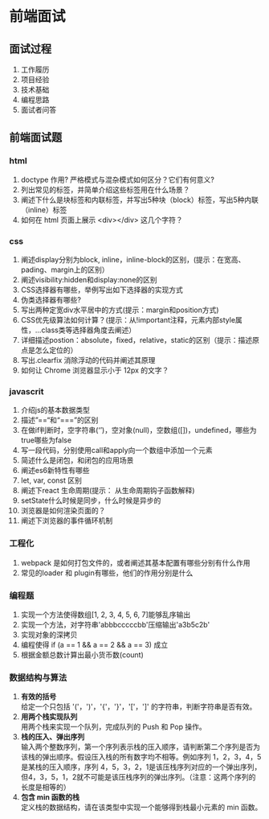 #  前端面试 

## 面试过程
1. 工作履历
2. 项目经验
3. 技术基础
4. 编程思路
5. 面试者问答

## 前端面试题

### html
1. doctype 作用? 严格模式与混杂模式如何区分？它们有何意义?
2. 列出常见的标签，并简单介绍这些标签用在什么场景？
3. 阐述下什么是块标签和内联标签，并写出5种块（block）标签，写出5种内联（inline）标签
4. 如何在 html 页面上展示 &lt;div&gt;&lt;/div&gt; 这几个字符？

### css
1. 阐述display分别为block, inline，inline-block的区别，(提示：在宽高、pading、margin上的区别）
2. 阐述visibility:hidden和display:none的区别
3. CSS选择器有哪些，举例写出如下选择器的实现方式
4. 伪类选择器有哪些?
5. 写出两种定宽div水平居中的方式(提示：margin和position方式)
6. CSS优先级算法如何计算？(提示：从!important注释，元素内部style属性，...class类等选择器角度去阐述）
7. 详细描述postion：absolute，fixed，relative，static的区别（提示：描述原点是怎么定位的）
8. 写出.clearfix 消除浮动的代码并阐述其原理
9. 如何让 Chrome 浏览器显示小于 12px 的文字？

### javascrit
1. 介绍js的基本数据类型               
2. 描述”==“和“===”的区别
3. 在做if判断时，空字符串(‘’)，空对象(null)，空数组([])，undefined，哪些为true哪些为false
4. 写一段代码，分别使用call和apply向一个数组中添加一个元素
5. 简述什么是闭包，和闭包的应用场景
6. 阐述es6新特性有哪些
7. let, var, const 区别
8. 阐述下react 生命周期(提示： 从生命周期钩子函数解释)
9.  setState什么时候是同步，什么时候是异步的
10. 浏览器是如何渲染页面的？
11. 阐述下浏览器的事件循环机制

### 工程化
1. webpack 是如何打包文件的，或者阐述其基本配置有哪些分别有什么作用
2. 常见的loader 和 plugin有哪些，他们的作用分别是什么

### 编程题
1. 实现一个方法使得数组[1, 2, 3, 4, 5, 6, 7]能够乱序输出
2. 实现一个方法，对字符串'abbbcccccbb'压缩输出'a3b5c2b'
3. 实现对象的深拷贝
4. 编程使得 if (a == 1 && a == 2 && a == 3) 成立
5. 根据金额总数计算出最小货币数(count)

### 数据结构与算法
1. **有效的括号**  
    给定一个只包括 '('，')'，'{'，'}'，'['，']' 的字符串，判断字符串是否有效。
2. **用两个栈实现队列**  
    用两个栈来实现一个队列，完成队列的 Push 和 Pop 操作。
3. **栈的压入、弹出序列**  
    输入两个整数序列，第一个序列表示栈的压入顺序，请判断第二个序列是否为该栈的弹出顺序。假设压入栈的所有数字均不相等。例如序列 1，2，3，4，5 是某栈的压入顺序，序列 4，5，3，2，1是该压栈序列对应的一个弹出序列，但4，3，5，1，2就不可能是该压栈序列的弹出序列。（注意：这两个序列的长度是相等的）
4. **包含 min 函数的栈**  
    定义栈的数据结构，请在该类型中实现一个能够得到栈最小元素的 min 函数。
